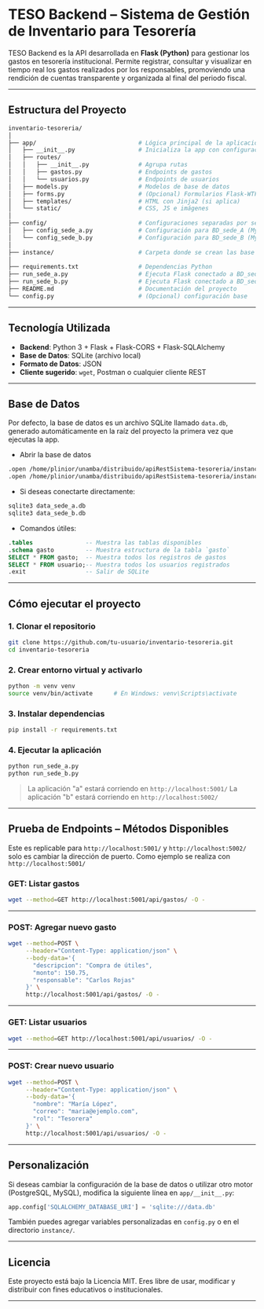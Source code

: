 #  TESO Backend – Sistema de Gestión de Inventario para Tesorería

TESO Backend es la API desarrollada en **Flask (Python)** para gestionar los gastos en tesorería institucional. Permite registrar, consultar y visualizar en tiempo real los gastos realizados por los responsables, promoviendo una rendición de cuentas transparente y organizada al final del periodo fiscal.

---

##  Estructura del Proyecto

```bash
inventario-tesoreria/
│
├── app/                             # Lógica principal de la aplicación Flask
│   ├── __init__.py                  # Inicializa la app con configuración dinámica
│   ├── routes/
│   │   ├── __init__.py              # Agrupa rutas
│   │   ├── gastos.py                # Endpoints de gastos
│   │   └── usuarios.py              # Endpoints de usuarios
│   ├── models.py                    # Modelos de base de datos
│   ├── forms.py                     # (Opcional) Formularios Flask-WTF
│   ├── templates/                   # HTML con Jinja2 (si aplica)
│   └── static/                      # CSS, JS e imágenes
│
├── config/                          # Configuraciones separadas por sede
│   ├── config_sede_a.py             # Configuración para BD_sede_A (MySQL puerto 3306)
│   └── config_sede_b.py             # Configuración para BD_sede_B (MySQL puerto 3307)
│
├── instance/                        # Carpeta donde se crean las base de datos
│
├── requirements.txt                 # Dependencias Python
├── run_sede_a.py                    # Ejecuta Flask conectado a BD_sede_A en localhost:5000
├── run_sede_b.py                    # Ejecuta Flask conectado a BD_sede_B en localhost:5001
├── README.md                        # Documentación del proyecto
└── config.py                        # (Opcional) configuración base

````

---

##  Tecnología Utilizada

* **Backend**: Python 3 + Flask + Flask-CORS + Flask-SQLAlchemy
* **Base de Datos**: SQLite (archivo local)
* **Formato de Datos**: JSON
* **Cliente sugerido**: `wget`, Postman o cualquier cliente REST

---

##  Base de Datos

Por defecto, la base de datos es un archivo SQLite llamado `data.db`, generado automáticamente en la raíz del proyecto la primera vez que ejecutas la app.

* Abrir la base de datos
```bash
.open /home/plinior/unamba/distribuido/apiRestSistema-tesoreria/instance/data_sede_a.db
.open /home/plinior/unamba/distribuido/apiRestSistema-tesoreria/instance/data_sede_b.db
```

* Si deseas conectarte directamente:

```bash
sqlite3 data_sede_a.db
sqlite3 data_sede_b.db
```

* Comandos útiles:

```sql
.tables               -- Muestra las tablas disponibles
.schema gasto         -- Muestra estructura de la tabla `gasto`
SELECT * FROM gasto;  -- Muestra todos los registros de gastos
SELECT * FROM usuario;-- Muestra todos los usuarios registrados
.exit                 -- Salir de SQLite
```

---

##  Cómo ejecutar el proyecto

### 1. Clonar el repositorio

```bash
git clone https://github.com/tu-usuario/inventario-tesoreria.git
cd inventario-tesoreria
```

### 2. Crear entorno virtual y activarlo

```bash
python -m venv venv
source venv/bin/activate      # En Windows: venv\Scripts\activate
```

### 3. Instalar dependencias

```bash
pip install -r requirements.txt
```

### 4. Ejecutar la aplicación

```bash
python run_sede_a.py
python run_sede_b.py
```

> La aplicación "a" estará corriendo en `http://localhost:5001/`
> La aplicación "b" estará corriendo en `http://localhost:5002/`

---

##  Prueba de Endpoints – Métodos Disponibles
Este es replicable para `http://localhost:5001/` y `http://localhost:5002/` solo es cambiar la dirección de puerto. Como ejemplo se realiza con `http://localhost:5001/`

### GET: Listar gastos

```bash
wget --method=GET http://localhost:5001/api/gastos/ -O -
```

---

### POST: Agregar nuevo gasto

```bash
wget --method=POST \
     --header="Content-Type: application/json" \
     --body-data='{
       "descripcion": "Compra de útiles",
       "monto": 150.75,
       "responsable": "Carlos Rojas"
     }' \
     http://localhost:5001/api/gastos/ -O -
```

---

###  GET: Listar usuarios

```bash
wget --method=GET http://localhost:5001/api/usuarios/ -O -
```

---

###  POST: Crear nuevo usuario

```bash
wget --method=POST \
     --header="Content-Type: application/json" \
     --body-data='{
       "nombre": "María López",
       "correo": "maria@ejemplo.com",
       "rol": "Tesorera"
     }' \
     http://localhost:5001/api/usuarios/ -O -
```

---

## Personalización

Si deseas cambiar la configuración de la base de datos o utilizar otro motor (PostgreSQL, MySQL), modifica la siguiente línea en `app/__init__.py`:

```python
app.config['SQLALCHEMY_DATABASE_URI'] = 'sqlite:///data.db'
```

También puedes agregar variables personalizadas en `config.py` o en el directorio `instance/`.

---

## Licencia

Este proyecto está bajo la Licencia MIT. Eres libre de usar, modificar y distribuir con fines educativos o institucionales.

---

